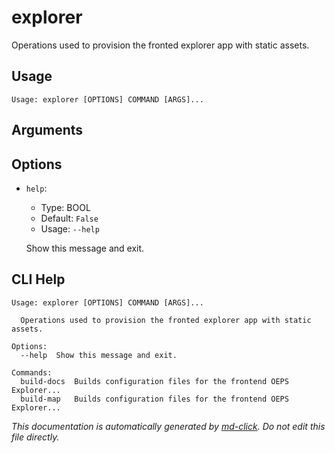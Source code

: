 
# explorer

Operations used to provision the fronted explorer app with static assets.

## Usage

```
Usage: explorer [OPTIONS] COMMAND [ARGS]...
```

## Arguments


## Options

* `help`:
    * Type: BOOL
    * Default: `False`
    * Usage: `--help`

    Show this message and exit.



## CLI Help

```
Usage: explorer [OPTIONS] COMMAND [ARGS]...

  Operations used to provision the fronted explorer app with static assets.

Options:
  --help  Show this message and exit.

Commands:
  build-docs  Builds configuration files for the frontend OEPS Explorer...
  build-map   Builds configuration files for the frontend OEPS Explorer...
```


_This documentation is automatically generated by [md-click](https://github.com/RiveryIo/md-click). Do not edit this file directly._
